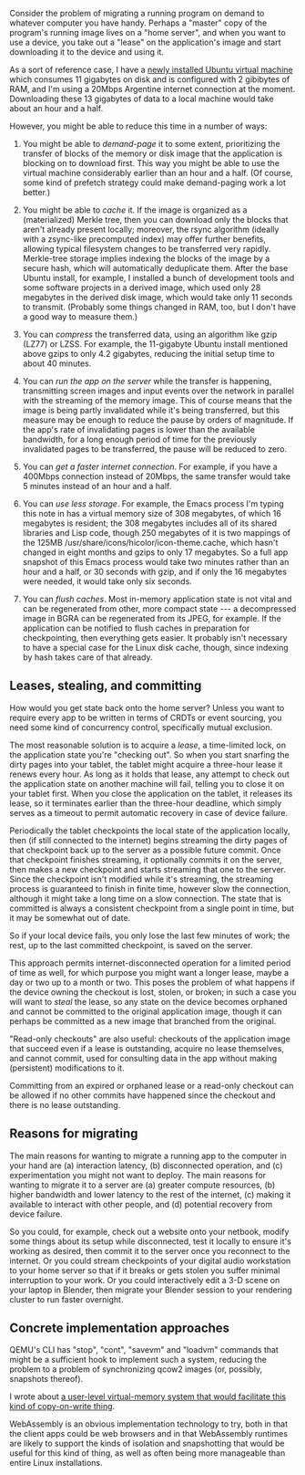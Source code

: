 Consider the problem of migrating a running program on demand to
whatever computer you have handy.  Perhaps a "master" copy of the
program's running image lives on a "home server", and when you want to
use a device, you take out a "lease" on the application's image and
start downloading it to the device and using it.

As a sort of reference case, I have a [newly installed Ubuntu virtual
machine](virtual-machine-setup.md) which consumes 11 gigabytes on disk
and is configured with 2 gibibytes of RAM, and I'm using a 20Mbps
Argentine internet connection at the moment.  Downloading these 13
gigabytes of data to a local machine would take about an hour and a
half.

However, you might be able to reduce this time in a number of ways:

1. You might be able to *demand-page* it to some extent, prioritizing
   the transfer of blocks of the memory or disk image that the
   application is blocking on to download first.  This way you might
   be able to use the virtual machine considerably earlier than an
   hour and a half.  (Of course, some kind of prefetch strategy could
   make demand-paging work a lot better.)

2. You might be able to *cache* it.  If the image is organized as a
   (materialized) Merkle tree, then you can download only the blocks
   that aren't already present locally; moreover, the rsync algorithm
   (ideally with a zsync-like precomputed index) may offer further
   benefits, allowing typical filesystem changes to be transferred
   very rapidly.  Merkle-tree storage implies indexing the blocks of
   the image by a secure hash, which will automatically deduplicate
   them.  After the base Ubuntu install, for example, I installed a
   bunch of development tools and some software projects in a derived
   image, which used only 28 megabytes in the derived disk image,
   which would take only 11 seconds to transmit.  (Probably some
   things changed in RAM, too, but I don't have a good way to measure
   them.)

3. You can *compress* the transferred data, using an algorithm like
   gzip (LZ77) or LZSS.  For example, the 11-gigabyte Ubuntu install
   mentioned above gzips to only 4.2 gigabytes, reducing the initial
   setup time to about 40 minutes.

4. You can *run the app on the server* while the transfer is
   happening, transmitting screen images and input events over the
   network in parallel with the streaming of the memory image.  This
   of course means that the image is being partly invalidated while
   it's being transferred, but this measure may be enough to reduce
   the pause by orders of magnitude.  If the app's rate of
   invalidating pages is lower than the available bandwidth, for a
   long enough period of time for the previously invalidated pages to
   be transferred, the pause will be reduced to zero.

5. You can *get a faster internet connection*.  For example, if you
   have a 400Mbps connection instead of 20Mbps, the same transfer
   would take 5 minutes instead of an hour and a half.

6. You can *use less storage*.  For example, the Emacs process I'm
   typing this note in has a virtual memory size of 308 megabytes, of
   which 16 megabytes is resident; the 308 megabytes includes all of
   its shared libraries and Lisp code, though 250 megabytes of it is
   two mappings of the 125MB
   /usr/share/icons/hicolor/icon-theme.cache, which hasn't changed in
   eight months and gzips to only 17 megabytes.  So a full app
   snapshot of this Emacs process would take two minutes rather than
   an hour and a half, or 30 seconds with gzip, and if only the 16
   megabytes were needed, it would take only six seconds.

7. You can *flush caches*.  Most in-memory application state is not
   vital and can be regenerated from other, more compact state --- a
   decompressed image in BGRA can be regenerated from its JPEG, for
   example.  If the application can be notified to flush caches in
   preparation for checkpointing, then everything gets easier.  It
   probably isn't necessary to have a special case for the Linux disk
   cache, though, since indexing by hash takes care of that already.

Leases, stealing, and committing
--------------------------------

How would you get state back onto the home server?  Unless you want to
require every app to be written in terms of CRDTs or event sourcing,
you need some kind of concurrency control, specifically mutual
exclusion.

The most reasonable solution is to acquire a *lease*, a time-limited
lock, on the application state you're "checking out".  So when you
start snarfing the dirty pages into your tablet, the tablet might
acquire a three-hour lease it renews every hour.  As long as it holds
that lease, any attempt to check out the application state on another
machine will fail, telling you to close it on your tablet first.  When
you close the application on the tablet, it releases its lease, so it
terminates earlier than the three-hour deadline, which simply serves
as a timeout to permit automatic recovery in case of device failure.

Periodically the tablet checkpoints the local state of the application
locally, then (if still connected to the internet) begins streaming
the dirty pages of that checkpoint back up to the server as a possible
future commit.  Once that checkpoint finishes streaming, it optionally
commits it on the server, then makes a new checkpoint and starts
streaming that one to the server.  Since the checkpoint isn't modified
while it's streaming, the streaming process is guaranteed to finish in
finite time, however slow the connection, although it might take a
long time on a slow connection.  The state that is committed is always
a consistent checkpoint from a single point in time, but it may be
somewhat out of date.

So if your local device fails, you only lose the last few minutes of
work; the rest, up to the last committed checkpoint, is saved on the
server.

This approach permits internet-disconnected operation for a limited
period of time as well, for which purpose you might want a longer
lease, maybe a day or two up to a month or two.  This poses the
problem of what happens if the device owning the checkout is lost,
stolen, or broken; in such a case you will want to *steal* the lease,
so any state on the device becomes orphaned and cannot be committed to
the original application image, though it can perhaps be committed as
a new image that branched from the original.

"Read-only checkouts" are also useful: checkouts of the application
image that succeed even if a lease is outstanding, acquire no lease
themselves, and cannot commit, used for consulting data in the app
without making (persistent) modifications to it.

Committing from an expired or orphaned lease or a read-only checkout
can be allowed if no other commits have happened since the checkout
and there is no lease outstanding.

Reasons for migrating
---------------------

The main reasons for wanting to migrate a running app to the computer
in your hand are (a) interaction latency, (b) disconnected operation,
and (c) experimentation you might not want to deploy.  The main
reasons for wanting to migrate it to a server are (a) greater compute
resources, (b) higher bandwidth and lower latency to the rest of the
internet, (c) making it available to interact with other people, and
(d) potential recovery from device failure.

So you could, for example, check out a website onto your netbook,
modify some things about its setup while disconnected, test it locally
to ensure it's working as desired, then commit it to the server once
you reconnect to the internet.  Or you could stream checkpoints of
your digital audio workstation to your home server so that if it
breaks or gets stolen you suffer minimal interruption to your work.
Or you could interactively edit a 3-D scene on your laptop in Blender,
then migrate your Blender session to your rendering cluster to run
faster overnight.

Concrete implementation approaches
----------------------------------

QEMU's CLI has "stop", "cont", "savevm" and "loadvm" commands that
might be a sufficient hook to implement such a system, reducing the
problem to a problem of synchronizing qcow2 images (or, possibly,
snapshots thereof).

I wrote about [a user-level virtual-memory system that would
facilitate this kind of copy-on-write thing](segments-and-blocks.md).

WebAssembly is an obvious implementation technology to try, both in
that the client apps could be web browsers and in that WebAssembly
runtimes are likely to support the kinds of isolation and snapshotting
that would be useful for this kind of thing, as well as often being
more manageable than entire Linux installations.
